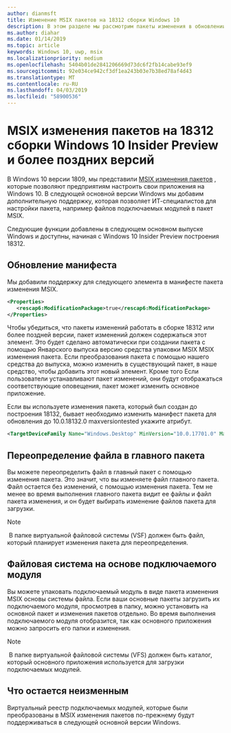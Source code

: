 ```yaml
---
author: dianmsft
title: Изменение MSIX пакетов на 18312 сборки Windows 10
description: В этом разделе мы рассмотрим пакеты изменения в обновлении Windows 10 1903
ms.author: diahar
ms.date: 01/14/2019
ms.topic: article
keywords: Windows 10, uwp, msix
ms.localizationpriority: medium
ms.openlocfilehash: 5404b01de2841206669d73dc6f2fb14cabe93ef9
ms.sourcegitcommit: 92e034ce942cf3df1ea243b03e7b38ed78af4d43
ms.translationtype: MT
ms.contentlocale: ru-RU
ms.lasthandoff: 04/03/2019
ms.locfileid: "58900536"
---
```

# <a name="msix-modification-packages-on-windows-10-insider-preview-build-18312-and-later"></a>MSIX изменения пакетов на 18312 сборки Windows 10 Insider Preview и более поздних версий 
В Windows 10 версии 1809, мы представили [MSIX изменения пакетов](modification-packages.md) , которые позволяют предприятиям настроить свои приложения на Windows 10. В следующей основной версии Windows мы добавим дополнительную поддержку, которая позволяет ИТ-специалистов для настройки пакета, например файлов подключаемых модулей в пакет MSIX. 

Следующие функции добавлены в следующем основном выпуске Windows и доступны, начиная с Windows 10 Insider Preview построения 18312.

## <a name="manifest-update"></a>Обновление манифеста
Мы добавили поддержку для следующего элемента в манифесте пакета изменения MSIX.

```xml
<Properties>
   <rescap6:ModificationPackage>true</rescap6:ModificationPackage>
</Properties>
```

Чтобы убедиться, что пакеты изменений работать в сборке 18312 или более поздней версии, пакет изменений должен содержаться этот элемент. Это будет сделано автоматически при создании пакета с помощью Январского выпуска версию средства упаковки MSIX MSIX изменения пакета. Если преобразования пакета с помощью нашего средства до выпуска, можно изменить в существующий пакет, в наше средство, чтобы добавить этот новый элемент. Кроме того Если пользователи устанавливают пакет изменений, они будут отображаться соответствующие оповещения, пакет может изменить основное приложение.

Если вы используете изменения пакета, который был создан до построения 18132, бывает необходимо изменить манифест пакета для обновления до 10.0.18132.0 maxversiontested укажите атрибут.

```xml
<TargetDeviceFamily Name="Windows.Desktop" MinVersion="10.0.17701.0" MaxVersionTested="10.0.18132.0" />
```

## <a name="overriding-a-file-in-the-main-package"></a>Переопределение файла в главного пакета
Вы можете переопределить файл в главный пакет с помощью изменения пакета. Это значит, что вы изменяете файл главного пакета. Файл остается без изменений, с помощью изменения пакета. Тем не менее во время выполнения главного пакета видит ее файлы и файл пакета изменения, и он будет выбирать изменение файлов пакета для загрузки. 

> [!NOTE]
> В папке виртуальной файловой системы (VSF) должен быть файл, который планирует изменения пакета для переопределения. 

## <a name="file-system-based-plug-in"></a>Файловая система на основе подключаемого модуля
Вы можете упаковать подключаемый модуль в виде пакета изменения MSIX основы системы файла. Если ваши основные пакеты загрузить их подключаемого модуля, просмотрев в папку, можно установить на основной пакет и изменения пакетов отдельно. Во время выполнения подключаемого модуля отобразится, так как основного приложения можно запросить его папки и изменения. 

> [!NOTE]
> В папке виртуальной файловой системы (VFS) должен быть каталог, который основного приложения используется для загрузки подключаемых модулей.  

## <a name="what-remains-the-same"></a>Что остается неизменным
Виртуальный реестр подключаемых модулей, которые были преобразованы в MSIX изменения пакетов по-прежнему будут поддерживаться в следующей основной версии Windows. 

